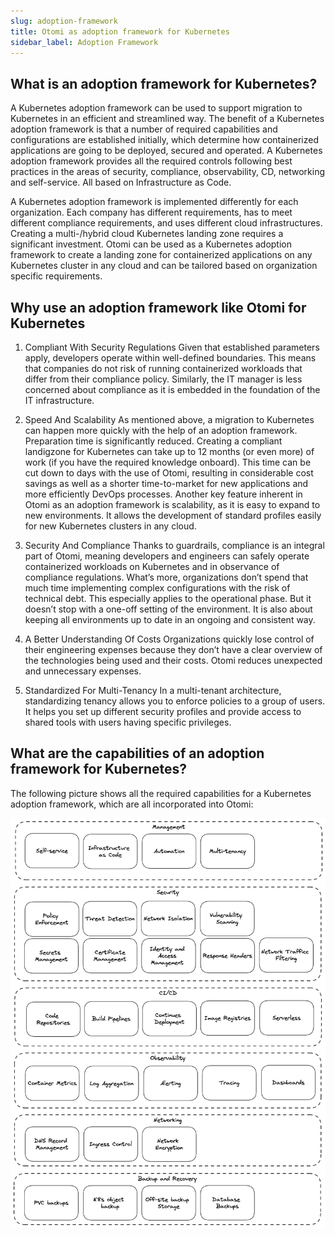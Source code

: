 ```yaml
---
slug: adoption-framework
title: Otomi as adoption framework for Kubernetes
sidebar_label: Adoption Framework
---
```


## What is an adoption framework for Kubernetes?

A Kubernetes adoption framework can be used to support migration to Kubernetes in an efficient and streamlined way. The benefit of a Kubernetes adoption framework is that a number of required capabilities and configurations are established initially, which determine how containerized applications are going to be deployed, secured and operated. A Kubernetes adoption framework provides all the required controls following best practices in the areas of security, compliance, observability, CD, networking and self-service. All based on Infrastructure as Code.

A Kubernetes adoption framework is implemented differently for each organization. Each company has different requirements, has to meet different compliance requirements, and uses different cloud infrastructures. Creating a multi-/hybrid cloud Kubernetes landing zone requires a significant investment. Otomi can be used as a Kubernetes adoption framework to create a landing zone for containerized applications on any Kubernetes cluster in any cloud and can be tailored based on organization specific requirements.

## Why use an adoption framework like Otomi for Kubernetes

1. Compliant With Security Regulations
Given that established parameters apply, developers operate within well-defined boundaries. This means that companies do not risk of running containerized workloads that differ from their compliance policy. Similarly, the IT manager is less concerned about compliance as it is embedded in the foundation of the IT infrastructure.

2. Speed ​​And Scalability
As mentioned above, a migration to Kubernetes can happen more quickly with the help of an adoption framework. Preparation time is significantly reduced. Creating a compliant landigzone for Kubernetes can take up to 12 months (or even more) of work (if you have the required knowledge onboard). This time can be cut down to days with the use of Otomi, resulting in considerable cost savings as well as a shorter time-to-market for new applications and more efficiently DevOps processes. Another key feature inherent in Otomi as an adoption framework is scalability, as it is easy to expand to new environments. It allows the development of standard profiles easily for new Kubernetes clusters in any cloud.

3. Security And Compliance
Thanks to guardrails, compliance is an integral part of Otomi, meaning developers and engineers can safely operate containerized workloads on Kubernetes and in observance of compliance regulations. What’s more, organizations don’t spend that much time implementing complex configurations with the risk of technical debt. This especially applies to the operational phase. But it doesn’t stop with a one-off setting of the environment. It is also about keeping all environments up to date in an ongoing and consistent way.

4. A Better Understanding Of Costs
Organizations quickly lose control of their engineering expenses because they don’t have a clear overview of the technologies being used and their costs. Otomi reduces unexpected and unnecessary expenses.

5. Standardized For Multi-Tenancy
In a multi-tenant architecture, standardizing tenancy allows you to enforce policies to a group of users. It helps you set up different security profiles and provide access to shared tools with users having specific privileges.

## What are the capabilities of an adoption framework for Kubernetes?

The following picture shows all the required capabilities for a Kubernetes adoption framework, which are all incorporated into Otomi:

![capabilities](../img/capabilities.png)



